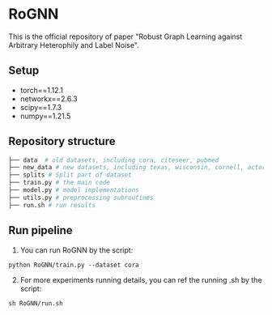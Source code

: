 # RoGNN
This is the official repository of paper "Robust Graph Learning against Arbitrary Heterophily and Label Noise".

Setup
-------
* torch==1.12.1
* networkx==2.6.3
* scipy==1.7.3
* numpy==1.21.5

Repository structure
--------
```python
├── data  # old datasets, including cora, citeseer, pubmed
├── new_data # new datasets, including texas, wisconsin, cornell, actor and chameleon
├── splits # Split part of dataset
├── train.py # the main code
├── model.py # model implementations
├── utils.py # preprocessing subroutines
├── run.sh # run results
```

Run pipeline
--------
1. You can run RoGNN by the script:
```
python RoGNN/train.py --dataset cora
```
2. For more experiments running details, you can ref the running .sh by the script:
```
sh RoGNN/run.sh
```
